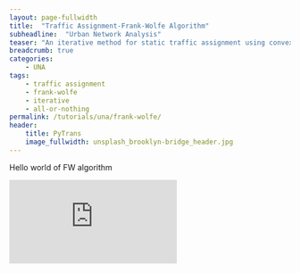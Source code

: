 ```yaml
---
layout: page-fullwidth
title:  "Traffic Assignment-Frank-Wolfe Algorithm"
subheadline:  "Urban Network Analysis"
teaser: "An iterative method for static traffic assignment using convex combinations method (Frank-Wolfe method)"
breadcrumb: true
categories:
    - UNA
tags:
    - traffic assignment
    - frank-wolfe
    - iterative
    - all-or-nothing
permalink: /tutorials/una/frank-wolfe/
header:
    title: PyTrans
    image_fullwidth: unsplash_brooklyn-bridge_header.jpg
---
```

Hello world of FW algorithm
<div class="fluidMedia" style="height: 100%; width: :100%">
    <iframe src="http://nbviewer.jupyter.org/github/PyTrans/Urban-Network-Analysis/blob/master/Urban%20Network%20Analysis_12.Trip%20Assignment%20-%20Frank-Wolfe%20Algorithm.ipynb" frameborder="0" > </iframe>
</div>